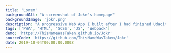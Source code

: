 ```yaml
---
title: 'Lorem'
backgroundAlt: "A screenshot of Jokr's homepage"
backgroundImage: 'jokr.png'
description: "A progressive Web App I built after I had finished Udacity's Mobile Web Specialist scholarship to test my knowledge of PWAs and performance on the web."
tags: ['PWA', 'HTML', 'SCSS', 'JS', 'Webpack']
demo: 'https://ThisNameWasTaken.github.io/Jokr'
sourceCode: 'https://github.com/ThisNameWasTaken/Jokr'
date: 2019-10-04T00:00:00.000Z
---
```

